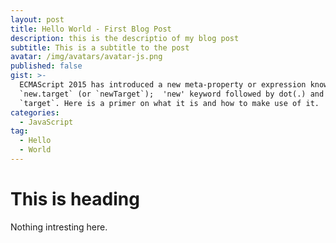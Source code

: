 ```yaml
---
layout: post
title: Hello World - First Blog Post
description: this is the descriptio of my blog post
subtitle: This is a subtitle to the post
avatar: /img/avatars/avatar-js.png
published: false
gist: >-
  ECMAScript 2015 has introduced a new meta-property or expression known as
  `new.target` (or `newTarget`);  'new' keyword followed by dot(.) and then
  `target`. Here is a primer on what it is and how to make use of it.
categories:
  - JavaScript
tag:
  - Hello
  - World
---
```


# This is heading

Nothing intresting here.